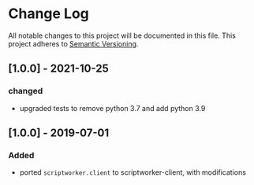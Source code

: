# Change Log
All notable changes to this project will be documented in this file.
This project adheres to [Semantic Versioning](http://semver.org/).

## [1.0.0] - 2021-10-25
### changed
- upgraded tests to remove python 3.7 and add python 3.9

## [1.0.0] - 2019-07-01
### Added
- ported `scriptworker.client` to scriptworker-client, with modifications
